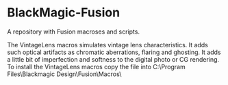 # BlackMagic-Fusion
A repository with Fusion macroses and scripts.

The VintageLens macros simulates vintage lens characteristics. It adds such optical artifacts as chromatic aberrations, flaring and ghosting. It adds a little bit of imperfection and softness to the digital photo or CG rendering.
To install the VintageLens macros copy the file into C:\Program Files\Blackmagic Design\Fusion\Macros\
